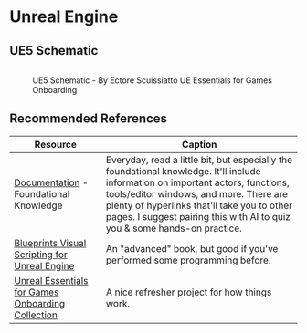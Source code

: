 # Unreal Engine

## UE5 Schematic

<figure><img src="../../../../.gitbook/assets/UE5-Schematic.png" alt=""><figcaption><p>UE5 Schematic - By Ectore Scuissiatto UE Essentials for Games Onboarding</p></figcaption></figure>



## Recommended References

| Resource                                                                                                                                                                                                       | Caption                                                                                                                                                                                                                                                                                                 |
| -------------------------------------------------------------------------------------------------------------------------------------------------------------------------------------------------------------- | ------------------------------------------------------------------------------------------------------------------------------------------------------------------------------------------------------------------------------------------------------------------------------------------------------- |
| [Documentation](https://dev.epicgames.com/documentation/en-us/unreal-engine/unreal-engine-5-4-documentation?application_version=5.4) - Foundational Knowledge                                                  | Everyday, read a little bit, but especially the foundational knowledge. It'll include information on important actors, functions, tools/editor windows, and more. There are plenty of hyperlinks that'll take you to other pages. I suggest pairing this with AI to quiz you & some hands-on practice.  |
| [Blueprints Visual Scripting for Unreal Engine](https://learning.oreilly.com/library/view/blueprints-visual-scripting/9781801811583/)                                                                          | An "advanced" book, but good if you've performed some programming before.                                                                                                                                                                                                                               |
| [Unreal Essentials for Games Onboarding Collection](https://dev.epicgames.com/community/learning/courses/aJM/unreal-engine-essentials-for-games-onboarding-collection/PdGj/unreal-engine-essentials-for-games) | A nice refresher project for how things work.                                                                                                                                                                                                                                                           |


